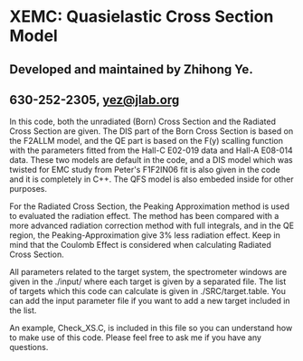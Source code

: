 # XEMC: Quasielastic Cross Section Model
##  Developed and maintained by Zhihong Ye.
##  630-252-2305, yez@jlab.org

In this code, both the unradiated (Born) Cross Section and the Radiated Cross Section are given.
The DIS part of the Born Cross Section is based on the F2ALLM model, and
the QE part is based on the F(y) scalling function with the parameters fitted from the
Hall-C E02-019 data and Hall-A E08-014 data. These two models are default in the code,
and a DIS model which was twisted for EMC study from Peter's F1F2IN06 fit is also given in the code and it is completely in C++.
The QFS model is also embeded inside for other purposes.

For the Radiated Cross Section, the Peaking Approximation method is used to evaluated
the radiation effect. The method has been compared with a more advanced radiation
correction method with full integrals, and in the QE region, the Peaking-Approximation
give 3% less radiation effect. Keep in mind that the Coulomb Effect is considered when
calculating Radiated Cross Section.

All parameters related to the target system, the spectrometer windows are given in the
./input/ where each target is given by a separated file. The list of targets which this
code can calculate is given in ./SRC/target.table. You can add the input parameter
file if you want to add a new target included in the list.

An example, Check_XS.C, is included in this file so you can understand how to make use
of this code. Please feel free to ask me if you have any questions.
